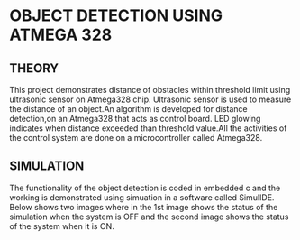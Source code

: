 # OBJECT DETECTION USING ATMEGA 328
## THEORY
This project demonstrates distance of obstacles within threshold limit using ultrasonic sensor on Atmega328 chip. Ultrasonic sensor is used to measure the distance of an object.An algorithm is developed for distance detection,on an Atmega328 that acts as control board. LED glowing indicates when distance exceeded than threshold value.All the activities of the control system are done on a microcontroller called Atmega328.
## SIMULATION
The functionality of the object detection is coded in embedded c and the working is demonstrated using simuation in a software called SimulIDE. Below shows two images where in the 1st image shows the status of the simulation when the system is OFF and the second image shows the status of the system when it is ON.
